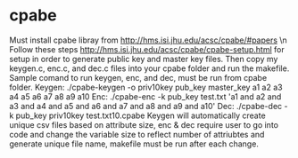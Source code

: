 # cpabe
Must install cpabe libray from  http://hms.isi.jhu.edu/acsc/cpabe/#papers \n
Follow these steps http://hms.isi.jhu.edu/acsc/cpabe/cpabe-setup.html for setup in order to generate public key and master key files.
Then copy my keygen.c, enc.c, and dec.c files into your cpabe folder and run the makefile.
Sample comand to run keygen, enc, and dec, must be run from cpabe folder.
Keygen: ./cpabe-keygen -o priv10key pub_key master_key a1 a2 a3 a4 a5 a6 a7 a8 a9 a10
Enc: ./cpabe-enc -k pub_key test.txt 'a1 and a2 and a3 and a4 and a5 and a6 and a7 and a8 and a9 and a10'
Dec: ./cpabe-dec -k pub_key priv10key test.txt10.cpabe
Keygen will automatically create unique csv files based on attribute size, enc & dec require user to go into code and change the variable size to reflect number of attriubtes and generate unique file name, makefile must be run after each change.  
